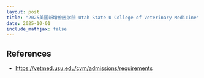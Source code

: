 ```yaml
---
layout: post
title: "2025美国新增兽医学院-Utah State U College of Veterinary Medicine"
date: 2025-10-01
include_mathjax: false
---
```


## References ##
+ https://vetmed.usu.edu/cvm/admissions/requirements
